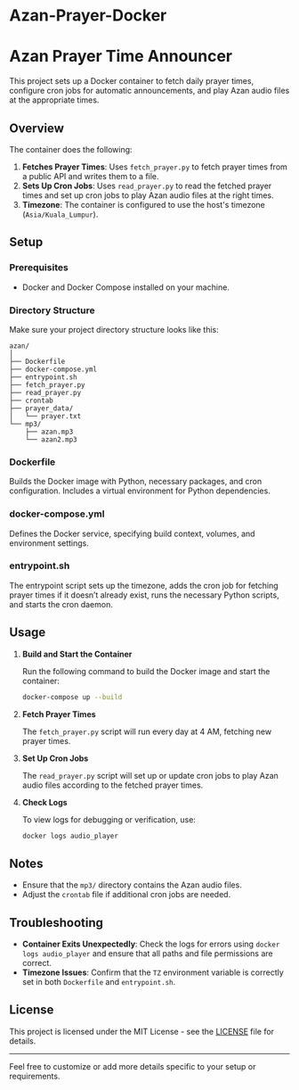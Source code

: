 # Azan-Prayer-Docker

# Azan Prayer Time Announcer

This project sets up a Docker container to fetch daily prayer times, configure cron jobs for automatic announcements, and play Azan audio files at the appropriate times.

## Overview

The container does the following:
1. **Fetches Prayer Times**: Uses `fetch_prayer.py` to fetch prayer times from a public API and writes them to a file.
2. **Sets Up Cron Jobs**: Uses `read_prayer.py` to read the fetched prayer times and set up cron jobs to play Azan audio files at the right times.
3. **Timezone**: The container is configured to use the host's timezone (`Asia/Kuala_Lumpur`).

## Setup

### Prerequisites

- Docker and Docker Compose installed on your machine.

### Directory Structure

Make sure your project directory structure looks like this:

```
azan/
│
├── Dockerfile
├── docker-compose.yml
├── entrypoint.sh
├── fetch_prayer.py
├── read_prayer.py
├── crontab
├── prayer_data/
│   └── prayer.txt
└── mp3/
    ├── azan.mp3
    └── azan2.mp3
```

### Dockerfile

Builds the Docker image with Python, necessary packages, and cron configuration. Includes a virtual environment for Python dependencies.

### docker-compose.yml

Defines the Docker service, specifying build context, volumes, and environment settings.

### entrypoint.sh

The entrypoint script sets up the timezone, adds the cron job for fetching prayer times if it doesn’t already exist, runs the necessary Python scripts, and starts the cron daemon.

## Usage

1. **Build and Start the Container**

   Run the following command to build the Docker image and start the container:

   ```sh
   docker-compose up --build
   ```

2. **Fetch Prayer Times**

   The `fetch_prayer.py` script will run every day at 4 AM, fetching new prayer times.

3. **Set Up Cron Jobs**

   The `read_prayer.py` script will set up or update cron jobs to play Azan audio files according to the fetched prayer times.

4. **Check Logs**

   To view logs for debugging or verification, use:

   ```sh
   docker logs audio_player
   ```

## Notes

- Ensure that the `mp3/` directory contains the Azan audio files.
- Adjust the `crontab` file if additional cron jobs are needed.

## Troubleshooting

- **Container Exits Unexpectedly**: Check the logs for errors using `docker logs audio_player` and ensure that all paths and file permissions are correct.
- **Timezone Issues**: Confirm that the `TZ` environment variable is correctly set in both `Dockerfile` and `entrypoint.sh`.

## License

This project is licensed under the MIT License - see the [LICENSE](LICENSE) file for details.

---

Feel free to customize or add more details specific to your setup or requirements.
